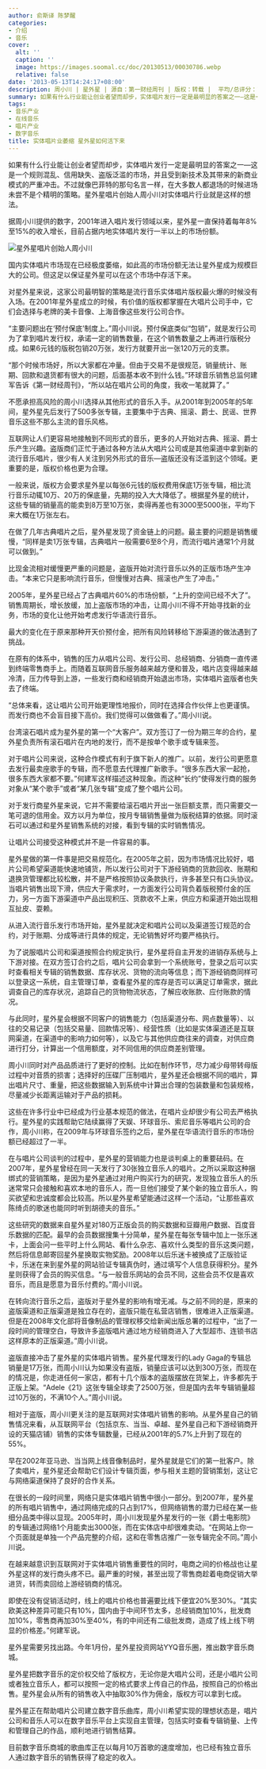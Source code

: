 ```yaml
---
author: 俞斯译 陈梦醒
categories:
- 介绍
- 音乐
cover:
  alt: ''
  caption: ''
  image: https://images.soomal.cc/doc/20130513/00030786.webp
  relative: false
date: '2013-05-13T14:24:17+08:00'
description: 周小川 | 星外星 | 源自：第一财经周刊 | 版权：转载 |  平均/总评分：10.00/40
summary: 如果有什么行业能让创业者望而却步，实体唱片发行一定是最明显的答案之一―这是一个规则混乱、信用缺失、盗版泛滥的市场，并且受到新技术及其带来的新商业模式的严重冲击。不过就像巴菲特的那句名言一样，在大多数人都退场的时候进场未尝不是个精明的策略。星外星唱片创始人周小川对实体唱片行业就是这样的想法……
tags:
- 音乐产业
- 在线音乐
- 唱片产业
- 数字音乐
title: 实体唱片业萎缩 星外星如何活下来
---
```


如果有什么行业能让创业者望而却步，实体唱片发行一定是最明显的答案之一―这是一个规则混乱、信用缺失、盗版泛滥的市场，并且受到新技术及其带来的新商业模式的严重冲击。不过就像巴菲特的那句名言一样，在大多数人都退场的时候进场未尝不是个精明的策略。星外星唱片创始人周小川对实体唱片行业就是这样的想法。

据周小川提供的数字，2001年进入唱片发行领域以来，星外星一直保持着每年8%至15%的收入增长，目前占据内地实体唱片发行一半以上的市场份额。

![星外星唱片创始人周小川](https://images.soomal.cc/doc/20130513/00030785.webp)





国内实体唱片市场现在已经极度萎缩，如此高的市场份额无法让星外星成为规模巨大的公司。但这足以保证星外星可以在这个市场中存活下来。

对星外星来说，这家公司最明智的策略是流行音乐实体唱片版权最火爆的时候没有入场。在2001年星外星成立的时候，有价值的版权都掌握在大唱片公司手中，它们会选择与老牌的美卡音像、上海音像这些发行公司合作。

“主要问题出在‘预付保底’制度上。”周小川说。预付保底类似“包销”，就是发行公司为了拿到唱片发行权，承诺一定的销售数量，在这个销售数量之上再进行版税分成。如果6元钱的版税包销20万张，发行方就要开出一张120万元的支票。

“那个时候市场好，所以大家都在冲量。但由于交易不是很规范，销量统计、账期、回款和退货都有很大的问题，后面基本收不到什么钱。”环球音乐销售总监何建军告诉《第一财经周刊》，“所以站在唱片公司的角度，我收一笔就算了。”

不愿承担高风险的周小川选择从其他形式的音乐入手。从2001年到2005年的5年间，星外星先后发行了500多张专辑，主要集中于古典、摇滚、爵士、民谣、世界音乐这些不那么主流的音乐风格。

互联网让人们更容易地接触到不同形式的音乐，更多的人开始对古典、摇滚、爵士乐产生兴趣。盗版商们正忙于通过各种方法从大唱片公司或是其他渠道中拿到新的流行音乐唱片，很少有人关注到另外形式的音乐―盗版还没有泛滥到这个领域。更重要的是，版权价格也更为合理。

一般来说，版权方会要求星外星以每张6元钱的版权费用保底1万张专辑，相比流行音乐动辄10万、20万的保底量，先期的投入大大降低了。根据星外星的统计，这些专辑的销量高的能卖到8万至10万张，卖得再差也有3000至5000张，平均下来大概在1万张左右。

在做了几年古典唱片之后，星外星发现了资金链上的问题。最主要的问题是销售缓慢，“同样是卖1万张专辑，古典唱片一般需要6至8个月，而流行唱片通常1个月就可以做到。”

比现金流相对缓慢更严重的问题是，盗版开始对流行音乐以外的正版市场产生冲击。“本来它只是影响流行音乐，但慢慢对古典、摇滚也产生了冲击。”

2005年，星外星已经占了古典唱片60%的市场份额，“上升的空间已经不大了”。销售周期长，增长放缓，加上盗版市场的冲击，让周小川不得不开始寻找新的业务，市场的变化让他开始考虑发行华语流行音乐。

最大的变化在于原来那种开天价预付金，把所有风险转移给下游渠道的做法遇到了挑战。

在原有的体系中，销售的压力从唱片公司、发行公司、总经销商、分销商一直传递到终端零售商手上。而随着互联网音乐服务越来越方便和普及，唱片店变得越来越冷清，压力传导到上游，一些发行商和经销商开始退出市场，实体唱片盗版者也失去了终端。

“总体来看，这让唱片公司开始更理性地报价，同时在选择合作伙伴上也更谨慎。而发行商也不会盲目接下高价。我们觉得可以做做看了。”周小川说。

台湾滚石唱片成为星外星的第一个“大客户”。双方签订了一份为期三年的合约，星外星负责所有滚石唱片在内地的发行，而不是按单个歌手或专辑来签。

对于唱片公司来说，这种合作模式有利于旗下新人的推广。以前，发行公司更愿意去发行最卖座歌手的专辑，而不愿意去代理推广新歌手。“很多东西大家一起抢，很多东西大家都不要。”何建军这样描述这种现象。而这种“长约”使得发行商的服务对象从“某个歌手”或者“某几张专辑”变成了整个唱片公司。

对于发行商星外星来说，它并不需要给滚石唱片开出一张巨额支票，而只需要交一笔可退的信用金。双方以月为单位，按月专辑销售量做为版税结算的依据。同时滚石可以通过和星外星销售系统的对接，看到专辑的实时销售情况。

让唱片公司接受这种模式并不是一件容易的事。

星外星做的第一件事是把交易规范化。在2005年之前，因为市场情况比较好，唱片公司希望渠道能快速地铺货，所以发行公司对于下游经销商的货款回收、账期和退换货管理都比较松散，并不是严格按照协议条款执行，许多甚至只有口头协议。当唱片销售出现下滑，供应大于需求时，一方面发行公司背负着版税预付金的压力，另一方面下游渠道中产品出现积压、货款收不上来，供应方和渠道开始出现相互扯皮、耍赖。

从进入流行音乐发行市场开始，星外星就决定和唱片公司以及渠道签订规范的合约，对于账期、分成等进行具体的规定，无论销售好坏均要严格执行。

为了说服唱片公司和渠道按照合约规定执行，星外星将自主开发的进销存系统与上下游对接。在双方签订合约之后，唱片公司会拿到一个系统账号，登录之后可以实时查看相关专辑的销售数据、库存状况、货物的流向等信息；而下游经销商同样可以登录这一系统，自主管理订单，查看星外星的库存是否可以满足订单需求，据此调查自己的库存状况，追踪自己的货物物流状态，了解应收账款、应付账款的情况。

与此同时，星外星会根据不同客户的销售能力（包括渠道分布、网点数量等）、以往的交易记录（包括交易量、回款情况等）、经营性质（比如是实体渠道还是互联网渠道，在渠道中的影响力如何等），以及它与其他供应商往来的调查，对供应商进行打分，计算出一个信用额度，对不同信用的供应商差别管理。

周小川同时对产品品质进行了更好的控制。比如在制作环节，尽力减少母带转母版过程中对音质的损害；选择好的压碟厂压制唱片，星外星还会根据不同的唱片，算出唱片尺寸、重量，把这些数据输入到系统中计算出合理的包装数量和包装规格，尽量减少长距离运输对于产品的损耗。

这些在许多行业中已经成为行业基本规范的做法，在唱片业却很少有公司去严格执行。星外星的实践帮助它陆续赢得了天娱、环球音乐、索尼音乐等唱片公司的合作，周小川称，在2009年与环球音乐签约之后，星外星在华语流行音乐的市场份额已经超过了一半。

在与唱片公司谈判的过程中，星外星的营销能力也是谈判桌上的重要砝码。在2007年，星外星曾经在同一天发行了30张独立音乐人的唱片。之所以采取这种捆绑式的营销策略，是因为星外星通过对用户购买行为的研究，发现独立音乐人的乐迷常常只会接触和喜欢本地的音乐人，而一旦他们接受了某个新的独立音乐人，购买欲望和忠诚度都会比较高。所以星外星希望能通过这样一个活动，“让那些喜欢陈绮贞的歌迷也能同时听到胡德夫的音乐。”

这些研究的数据来自星外星对180万正版会员的购买数据和豆瓣用户数据、百度音乐数据的匹配。最早的会员数据搜集十分简单，星外星在每张专辑中加上一张乐迷卡，上面会问一些平时上什么网站、看什么杂志、喜欢什么类型的音乐这类问题，然后将信息邮寄回星外星换取实物奖励。2008年以后乐迷卡被换成了正版验证卡，乐迷在来到星外星的网站验证专辑真伪时，通过填写个人信息获得积分。星外星则获得了会员的购买信息。“与一般音乐网站的会员不同，这些会员不仅是喜欢音乐，而且是愿意为音乐付费的。”周小川说。

在转向流行音乐之后，盗版对于星外星的影响有增无减。与之前不同的是，原来的盗版渠道和正版渠道是独立存在的，盗版只能在私营店销售，很难进入正版渠道。但是在2008年文化部将音像制品的管理权移交给新闻出版总署的过程中，“出了一段时间的管理空白，导致许多盗版唱片通过地方经销商进入了大型超市、连锁书店这样原本的正版渠道。”周小川说。

盗版直接冲击了星外星的实体唱片销售。星外星代理发行的Lady Gaga的专辑总销量是17万张，而周小川认为如果没有盗版，销量应该可以达到300万张，而现在的情况是，你走进任何一家店，都有十几个版本的盗版摆放在货架上，许多都先于正版上架。“Adele《21》这张专辑全球卖了2500万张，但是国内去年专辑销量超过10万张的，不满10个人。”周小川说。

相对于盗版，周小川更关注的是互联网对实体唱片销售的影响。从星外星自己的销售情况来看，从互联网平台（包括京东、当当、卓越、星外星自己和下游经销商开设的天猫店铺）销售的实体专辑数量，已经从2001年的5.7%上升到了现在的55%。

早在2002年亚马逊、当当网上线音像制品时，星外星就是它们的第一批客户。除了卖唱片，星外星还会帮助它们设计专辑页面，参与相关主题的营销策划，这让它与网络渠道保持了良好的合作关系。

在很长的一段时间里，网络只是实体唱片销售中很小一部分。到2007年，星外星的所有唱片销售中，通过网络完成的只占到17%，但网络销售的潜力已经在某一些细分品类中得以显现。2005年时，周小川发现星外星发行的一张《爵士电影院》的专辑通过网络1个月能卖出3000张，而在实体店中却很难卖动。“在网站上你一个页面就是单独一个产品完整的介绍，这和在零售店推广一张专辑完全不同。”周小川说。

在越来越意识到互联网对于实体唱片销售重要性的同时，电商之间的价格战也让星外星这样的发行商头疼不已。最严重的时候，甚至出现了零售商趁着电商促销大举进货，转而卖回给上游经销商的情况。

即使在没有促销活动时，线上的唱片价格也普遍要比线下便宜20%至30%。“其实欧美这种差异可能只有10%，国内由于中间环节太多，总经销商加10%，批发商加10%，零售商再加30%至40%，有的中间还有二级批发商，造成了线上线下明显的价格差。”何建军说。

星外星需要另找出路。今年1月份，星外星投资网站YYQ音乐圈，推出数字音乐商城。

星外星把数字音乐的定价权交给了版权方，无论你是大唱片公司，还是小唱片公司或者独立音乐人，都可以按照一定的格式要求上传自己的作品，按照自己的价格出售。星外星会从所有的销售收入中抽取30%作为佣金，版权方可以拿到七成。

星外星正在帮助唱片公司建立数字音乐曲库，周小川希望实现的理想状态是，唱片公司和音乐人可以在数字音乐平台上实现自主管理，包括实时查看专辑销量、上传和管理自己的作品，顺利地进行销售结算。

目前数字音乐商城的歌曲库正在以每月10万首歌的速度增加，也已经有独立音乐人通过数字音乐的销售获得了稳定的收入。